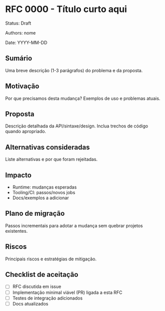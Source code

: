<!-- RFC template: preencha e crie uma issue/PR usando este arquivo como base -->
# RFC 0000 - Título curto aqui

Status: Draft

Authors: nome <email>

Date: YYYY-MM-DD

## Sumário

Uma breve descrição (1-3 parágrafos) do problema e da proposta.

## Motivação

Por que precisamos desta mudança? Exemplos de uso e problemas atuais.

## Proposta

Descrição detalhada da API/sintaxe/design. Inclua trechos de código quando apropriado.

## Alternativas consideradas

Liste alternativas e por que foram rejeitadas.

## Impacto

- Runtime: mudanças esperadas
- Tooling/CI: passos/novos jobs
- Docs/exemplos a adicionar

## Plano de migração

Passos incrementais para adotar a mudança sem quebrar projetos existentes.

## Riscos

Principais riscos e estratégias de mitigação.

## Checklist de aceitação

- [ ] RFC discutida em issue
- [ ] Implementação minimal viável (PR) ligada a esta RFC
- [ ] Testes de integração adicionados
- [ ] Docs atualizados
